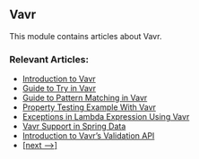 ## Vavr

This module contains articles about Vavr.

### Relevant Articles:
- [Introduction to Vavr](https://www.baeldung.com/vavr)
- [Guide to Try in Vavr](https://www.baeldung.com/vavr-try)
- [Guide to Pattern Matching in Vavr](https://www.baeldung.com/vavr-pattern-matching)
- [Property Testing Example With Vavr](https://www.baeldung.com/vavr-property-testing)
- [Exceptions in Lambda Expression Using Vavr](https://www.baeldung.com/exceptions-using-vavr)
- [Vavr Support in Spring Data](https://www.baeldung.com/spring-vavr)
- [Introduction to Vavr’s Validation API](https://www.baeldung.com/vavr-validation-api)
- [[next -->]](/vavr-modules/vavr-2)
